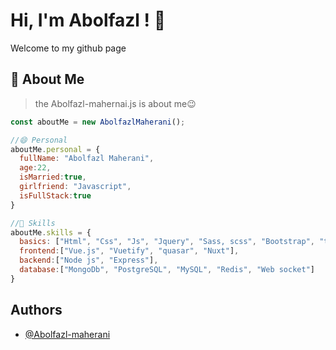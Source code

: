 
# Hi, I'm Abolfazl ! 👋
Welcome to my github page



## 🚀 About Me
> the Abolfazl-mahernai.js is about me😉
```js
const aboutMe = new AbolfazlMaherani();

//😄 Personal
aboutMe.personal = {
  fullName: "Abolfazl Maherani",
  age:22,
  isMarried:true,
  girlfriend: "Javascript",
  isFullStack:true
}

//🔦 Skills 
aboutMe.skills = {
  basics: ["Html", "Css", "Js", "Jquery", "Sass, scss", "Bootstrap", "tailwind", "windicss"],
  frontend:["Vue.js", "Vuetify", "quasar", "Nuxt"],
  backend:["Node js", "Express"],
  database:["MongoDb", "PostgreSQL", "MySQL", "Redis", "Web socket"]
}
```



## Authors

- [@Abolfazl-maherani](https://github.com/Abolfazl-maherani)


